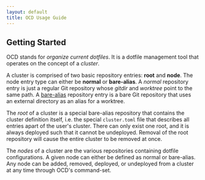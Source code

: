 ```yaml
---
layout: default
title: OCD Usage Guide
---
```


<!--
SPDX-FileCopyrightText: 2025 Jason Pena <jasonpena@awkless.com>
SPDX-License-Identifier: MIT
-->

## Getting Started

OCD stands for _organize current dotfiles_. It is a dotfile management tool that
operates on the concept of a _cluster_.

A cluster is comprised of two basic repository entries: __root__ and __node__.
The node entry type can either be __normal__ or __bare-alias__. A _normal_
repository entry is just a regular Git repository whose _gitdir_ and _worktree_
point to the same path. A [bare-alias][archwiki-dotfiles] repository entry is a
bare Git repository that uses an external directory as an alias for a worktree.

The _root_ of a cluster is a special bare-alias repository that contains the
cluster definition itself, i.e. the special `cluster.toml` file that describes
all entries apart of the user's cluster. There can only exist one root, and it
is always deployed such that it cannot be undeployed. Removal of the root
repository will cause the entire cluster to be removed at once.

The _nodes_ of a cluster are the various repositories containing dotfile
configurations. A given node can either be defined as normal or bare-alias. Any
node can be added, removed, deployed, or undeployed from a cluster at any time
through OCD's command-set.

[archwiki-dotfiles]: https://wiki.archlinux.org/title/Dotfiles
